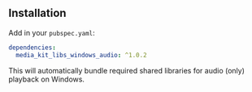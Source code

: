 ## Installation

Add in your `pubspec.yaml`:

```yaml
dependencies:
  media_kit_libs_windows_audio: ^1.0.2
```

This will automatically bundle required shared libraries for audio (only) playback on Windows.

